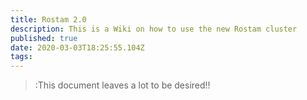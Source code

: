 ```yaml
---
title: Rostam 2.0
description: This is a Wiki on how to use the new Rostam cluster
published: true
date: 2020-03-03T18:25:55.104Z
tags: 
---
```


> :This document leaves a lot to be desired!!
